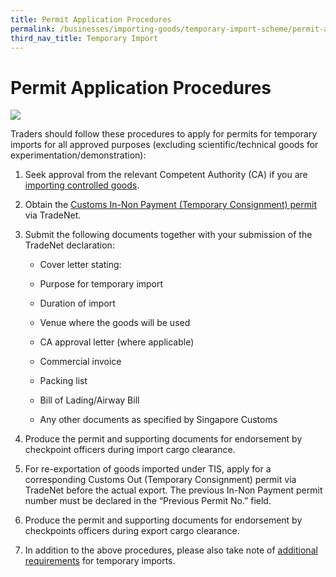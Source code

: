 ```yaml
---
title: Permit Application Procedures
permalink: /businesses/importing-goods/temporary-import-scheme/permit-application-procedures
third_nav_title: Temporary Import 
---
```


# Permit Application Procedures

![](/images/permit-application-procedures1.jpg)

Traders should follow these procedures to apply for permits for temporary imports for all approved purposes (excluding scientific/technical goods for experimentation/demonstration):

1.  Seek approval from the relevant Competent Authority (CA) if you are  [importing controlled goods](/businesses/importing-goods/controlled-and-prohibited-goods-for-import).
2. Obtain the [Customs In-Non Payment (Temporary Consignment) permit](/businesses/importing-goods/import-procedures/types-of-import-permits) via TradeNet.
3.  Submit the following documents together with your submission of the TradeNet declaration:
    
    -   Cover letter stating:
        
       -   Purpose for temporary import
       -   Duration of import
       -   Venue where the goods will be used
    -   CA approval letter (where applicable)
    -   Commercial invoice
    -   Packing list
    -   Bill of Lading/Airway Bill
    -   Any other documents as specified by Singapore Customs
    
4.  Produce the permit and supporting documents for endorsement by checkpoint officers during import cargo clearance.
5.  For re-exportation of goods imported under TIS, apply for a corresponding Customs Out (Temporary Consignment) permit via TradeNet before the actual export. The previous In-Non Payment permit number must be declared in the “Previous Permit No.” field.
6.  Produce the permit and supporting documents for endorsement by checkpoints officers during export cargo clearance.
7.  In addition to the above procedures, please also take note of [additional requirements](/businesses/importing-goods/temporary-import-scheme/additional-requirements-import) for temporary imports.
